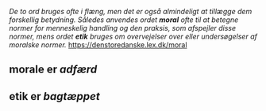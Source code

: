 _De to ord bruges ofte i flæng, men det er også almindeligt at tillægge dem forskellig betydning. Således anvendes ordet **moral** ofte til at betegne normer for menneskelig handling og den praksis, som afspejler disse normer, mens ordet **etik** bruges om overvejelser over eller undersøgelser af moralske normer._
https://denstoredanske.lex.dk/moral

## morale er _adfærd_


## etik er _bagtæppet_ 
